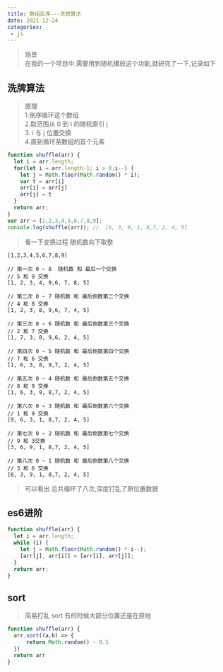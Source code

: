 ```yaml
---
title: 数组乱序---洗牌算法
date: 2021-12-24
categories:
 - js
---
```


>场景\
>在我的一个项目中,需要用到随机播放这个功能,就研究了一下,记录如下

## 洗牌算法

>原理\
>1.倒序循环这个数组\
>2.取范围从 0 到 i 的随机索引 j\
>3. i 与 j 位置交换\
>4.直到循环至数组的首个元素
```js
function shuffle(arr) {
  let i = arr.length;
  for(let i = arr.length-1; i > 0;i--) {
    let j = Math.floor(Math.random() * i);
    var t = arr[i]
    arr[i] = arr[j]
    arr[j] = t
  }
  return arr;
}
var arr = [1,2,3,4,5,6,7,8,9];
console.log(shuffle(arr)); //  [6, 3, 9, 1, 8,7, 2, 4, 5]
```
>看一下变换过程 随机数向下取整
```
[1,2,3,4,5,6,7,8,9] 

// 第一次 0 ~ 8  随机数 和 最后一个交换 
// 5 和 9 交换
[1, 2, 3, 4, 9,6, 7, 8, 5]

// 第二次 0 ~ 7 随机数 和 最后倒数第二个交换
// 4 和 8 交换
[1, 2, 3, 8, 9,6, 7, 4, 5]

// 第三次 0 ~ 6 随机数 和 最后倒数第三个交换
// 2 和 7 交换
[1, 7, 3, 8, 9,6, 2, 4, 5]

// 第四次 0 ~ 5 随机数 和 最后倒数第四个交换
// 7 和 6 交换
[1, 6, 3, 8, 9,7, 2, 4, 5]

// 第五次 0 ~ 4 随机数 和 最后倒数第五个交换
// 8 和 9 交换
[1, 6, 3, 9, 8,7, 2, 4, 5]

// 第六次 0 ~ 3 随机数 和 最后倒数第六个交换
// 1 和 9 交换
[9, 6, 3, 1, 8,7, 2, 4, 5]

// 第七次 0 ~ 2 随机数 和 最后倒数第七个交换
// 9 和 3交换
[3, 6, 9, 1, 8,7, 2, 4, 5]

// 第八次 0 ~ 1 随机数 和 最后倒数第八个交换
// 3 和 6 交换
[6, 3, 9, 1, 8,7, 2, 4, 5]
```
> 可以看出 总共循环了八次,深度打乱了原位置数据

## es6进阶
```js
function shuffle(arr) {
  let i = arr.length;
  while (i) {
    let j = Math.floor(Math.random() * i--);
    [arr[j], arr[i]] = [arr[i], arr[j]];
  }
  return arr;
}
```
## sort
>简易打乱 sort 有的时候大部分位置还是在原地
```js
function shuffle(arr) {
  arr.sort((a,b) => {
      return Math.random() - 0.5
  }) 
  return arr
}
```
<Valine/>

